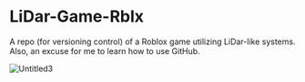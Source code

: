 # LiDar-Game-Rblx
A repo (for versioning control) of a Roblox game utilizing LiDar-like systems.
Also, an excuse for me to learn how to use GitHub.

![Untitled3](https://github.com/user-attachments/assets/6f5e0471-b843-4cea-bbe0-b7889a8acd98)

